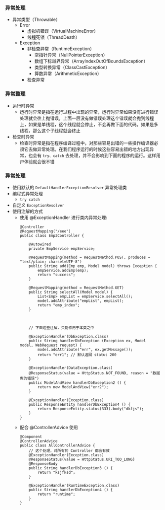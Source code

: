 ### 异常处理
- 异常类型（Throwable）
    - Error
        - 虚拟机错误（VirtualMachineError）
        - 线程死锁（ThreadDeath）
    - Exception
        - 非检查异常（RuntimeException）
            - 空指针异常（NullPointerException）
            - 数组下标越界异常（ArrayIndexOutOfBoundsException）
            - 类型转换异常（ClassCastException）
            - 算数异常（ArithmeticException）
        - 检查异常

### 异常整理
- 运行时异常
    - 运行时异常是指在运行过程中出现的异常，运行时异常如果没有进行错误处理就会往上抛错误，上面一层没有做错误处理这个错误就会抛到线程上，如果是单线程，这个线程就会停止，不会再做下面的代码。如果是多线程，那么这个子线程就会终止
- 检查时异常
    - 检查时异常是指在程序编译过程中，对那些容易出错的一些操作编译器必须它去做异常处理。在我们程序运行的时候这些容易出错的地方出现异常，也会有 ` try、catch ` 去处理，并不会影响到下面的程序的运行。这样用户体验就会很不错

### 异常处理
- 使用默认的 ` DefaultHandlerExceptionResolver ` 异常处理类
- 编程式异常处理
    - ` try catch `
- 自定义 ` ExceptionResolver `
- 使用注解的方式
    - 使用 @ExceptionHandler 进行类内异常处理:
        ```
        @Controller
        @RequestMapping("/eee")
        public class Emp3Controller {

            @Autowired
            private EmpService empService;

            @RequestMapping(method = RequestMethod.POST, produces = "text/plain; charset=UTF-8")
            public String add(Emp emp, Model model) throws Exception {
                empService.addEmp(emp);
                return "success";
            }

            @RequestMapping(method = RequestMethod.GET)
            public String selectAll(Model model) {
                List<Emp> empList = empService.selectAll();
                model.addAttribute("empList", empList);
                return "emp_index";
            }



            // 下面这些注解，只能作用于本类之中

            @ExceptionHandler(DbException.class)
            public String handlerDbException (Exception ex, Model model, WebRequest request) {
                model.addAttribute("err", ex.getMessage());
                return "err1"; // 默认返回 status 200
            }

            @ExceptionHandler(DataException.class)
            @ResponseStatus(value = HttpStatus.NOT_FOUND, reason = "数据库的错误")
            public ModelAndView handlerDbException2 () {
                return new ModelAndView("err2");
            }

            @ExceptionHandler(Exception.class)
            public ResponseEntity handlerDbException4 () {
                return ResponseEntity.status(333).body("dkfjs");
            }
        }
        ```
    - 配合 @ControllerAdvice 使用
        ```
        @Component
        @ControllerAdvice
        public class AllControllerAdvice {
            // 这个处理，对所有的 Controller 都会有效
            @ExceptionHandler(Exception.class)
            @ResponseStatus(value = HttpStatus.URI_TOO_LONG)
            @ResponseBody
            public String handlerDbException3 () {
                return "ksjfksd";
            }

            @ExceptionHandler(RuntimeException.class)
            public String handlerDbException4 () {
                return "runtime";
            }
        }
        ```